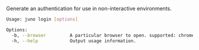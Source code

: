 Generate an authentication for use in non-interactive environments.

```bash
Usage: juno login [options]

Options:
  -b, --browser         A particular browser to open. supported: chrome|firefox|edge.
  -h, --help            Output usage information.
```

